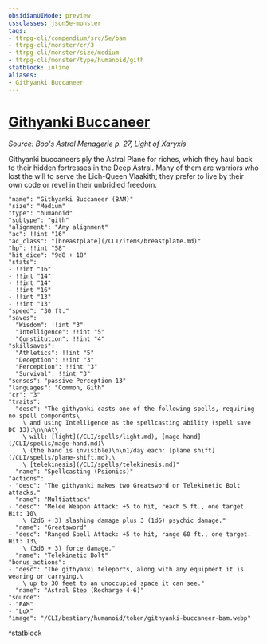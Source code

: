 ```yaml
---
obsidianUIMode: preview
cssclasses: json5e-monster
tags:
- ttrpg-cli/compendium/src/5e/bam
- ttrpg-cli/monster/cr/3
- ttrpg-cli/monster/size/medium
- ttrpg-cli/monster/type/humanoid/gith
statblock: inline
aliases:
- Githyanki Buccaneer
---
```

# [Githyanki Buccaneer](CLI/bestiary/humanoid/githyanki-buccaneer-bam.md)
*Source: Boo's Astral Menagerie p. 27, Light of Xaryxis*  

Githyanki buccaneers ply the Astral Plane for riches, which they haul back to their hidden fortresses in the Deep Astral. Many of them are warriors who lost the will to serve the Lich-Queen Vlaakith; they prefer to live by their own code or revel in their unbridled freedom.

```statblock
"name": "Githyanki Buccaneer (BAM)"
"size": "Medium"
"type": "humanoid"
"subtype": "gith"
"alignment": "Any alignment"
"ac": !!int "16"
"ac_class": "[breastplate](/CLI/items/breastplate.md)"
"hp": !!int "58"
"hit_dice": "9d8 + 18"
"stats":
- !!int "16"
- !!int "14"
- !!int "14"
- !!int "16"
- !!int "13"
- !!int "13"
"speed": "30 ft."
"saves":
  "Wisdom": !!int "3"
  "Intelligence": !!int "5"
  "Constitution": !!int "4"
"skillsaves":
  "Athletics": !!int "5"
  "Deception": !!int "3"
  "Perception": !!int "3"
  "Survival": !!int "3"
"senses": "passive Perception 13"
"languages": "Common, Gith"
"cr": "3"
"traits":
- "desc": "The githyanki casts one of the following spells, requiring no spell components\
    \ and using Intelligence as the spellcasting ability (spell save DC 13):\n\nAt\
    \ will: [light](/CLI/spells/light.md), [mage hand](/CLI/spells/mage-hand.md)\
    \ (the hand is invisible)\n\n1/day each: [plane shift](/CLI/spells/plane-shift.md),\
    \ [telekinesis](/CLI/spells/telekinesis.md)"
  "name": "Spellcasting (Psionics)"
"actions":
- "desc": "The githyanki makes two Greatsword or Telekinetic Bolt attacks."
  "name": "Multiattack"
- "desc": "Melee Weapon Attack: +5 to hit, reach 5 ft., one target. Hit: 10\
    \ (2d6 + 3) slashing damage plus 3 (1d6) psychic damage."
  "name": "Greatsword"
- "desc": "Ranged Spell Attack: +5 to hit, range 60 ft., one target. Hit: 13\
    \ (3d6 + 3) force damage."
  "name": "Telekinetic Bolt"
"bonus_actions":
- "desc": "The githyanki teleports, along with any equipment it is wearing or carrying,\
    \ up to 30 feet to an unoccupied space it can see."
  "name": "Astral Step (Recharge 4-6)"
"source":
- "BAM"
- "LoX"
"image": "/CLI/bestiary/humanoid/token/githyanki-buccaneer-bam.webp"
```
^statblock